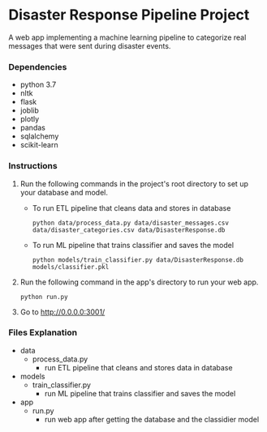 # Disaster Response Pipeline Project

A web app implementing a machine learning pipeline to categorize real messages that were sent during disaster events.

### Dependencies
- python 3.7
- nltk
- flask
- joblib
- plotly
- pandas
- sqlalchemy
- scikit-learn

### Instructions
1. Run the following commands in the project's root directory to set up your database and model.

    - To run ETL pipeline that cleans data and stores in database

        `python data/process_data.py data/disaster_messages.csv data/disaster_categories.csv data/DisasterResponse.db`

    - To run ML pipeline that trains classifier and saves the model

        `python models/train_classifier.py data/DisasterResponse.db models/classifier.pkl`

2. Run the following command in the app's directory to run your web app.

    `python run.py`

3. Go to http://0.0.0.0:3001/

### Files Explanation

- data
  - process_data.py
    - run ETL pipeline that cleans and stores data in database
- models
  - train_classifier.py
    - run ML pipeline that trains classifier and saves the model
- app
  - run.py
    - run web app after getting the database and the classidier model
